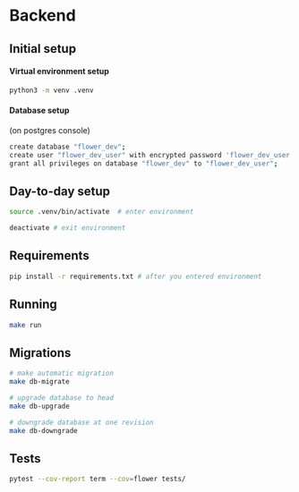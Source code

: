 # Backend

## Initial setup


#### Virtual environment setup
```bash
python3 -m venv .venv
```

#### Database setup
(on postgres console)
```bash
create database "flower_dev";
create user "flower_dev_user" with encrypted password 'flower_dev_user';
grant all privileges on database "flower_dev" to "flower_dev_user";
```

## Day-to-day setup

```bash
source .venv/bin/activate  # enter environment
```

```bash
deactivate # exit environment
```

## Requirements

```bash
pip install -r requirements.txt # after you entered environment
```

## Running

```bash
make run
```

## Migrations

```bash
# make automatic migration
make db-migrate

# upgrade database to head
make db-upgrade

# downgrade database at one revision
make db-downgrade
```

## Tests
```bash
pytest --cov-report term --cov=flower tests/ 
```